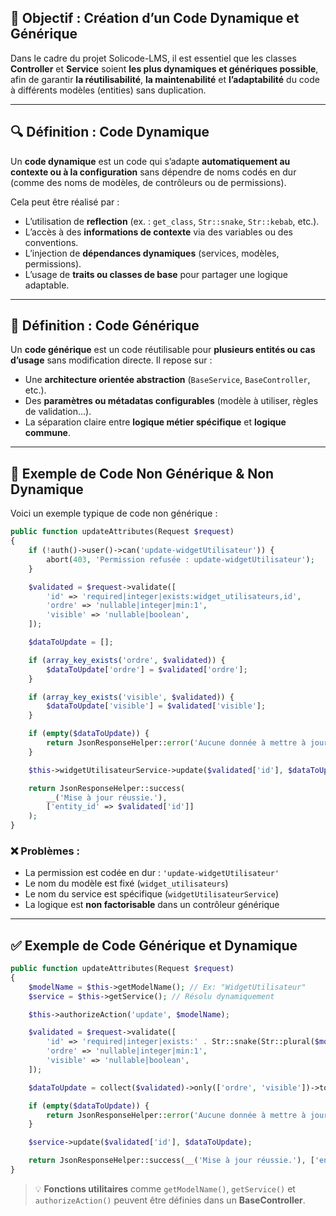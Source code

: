 ## 🧠 Objectif : Création d’un Code Dynamique et Générique

Dans le cadre du projet Solicode-LMS, il est essentiel que les classes **Controller** et **Service** soient **les plus dynamiques et génériques possible**, afin de garantir **la réutilisabilité**, **la maintenabilité** et **l’adaptabilité** du code à différents modèles (entities) sans duplication.

---

## 🔍 Définition : Code Dynamique

Un **code dynamique** est un code qui s’adapte **automatiquement au contexte ou à la configuration** sans dépendre de noms codés en dur (comme des noms de modèles, de contrôleurs ou de permissions).

Cela peut être réalisé par :
- L’utilisation de **reflection** (ex. : `get_class`, `Str::snake`, `Str::kebab`, etc.).
- L’accès à des **informations de contexte** via des variables ou des conventions.
- L’injection de **dépendances dynamiques** (services, modèles, permissions).
- L’usage de **traits ou classes de base** pour partager une logique adaptable.

---

## 🔄 Définition : Code Générique

Un **code générique** est un code réutilisable pour **plusieurs entités ou cas d’usage** sans modification directe. Il repose sur :
- Une **architecture orientée abstraction** (`BaseService`, `BaseController`, etc.).
- Des **paramètres ou métadatas configurables** (modèle à utiliser, règles de validation...).
- La séparation claire entre **logique métier spécifique** et **logique commune**.

---

## 🚫 Exemple de Code Non Générique & Non Dynamique

Voici un exemple typique de code non générique :

```php
public function updateAttributes(Request $request)
{
    if (!auth()->user()->can('update-widgetUtilisateur')) {
        abort(403, 'Permission refusée : update-widgetUtilisateur');
    }

    $validated = $request->validate([
        'id' => 'required|integer|exists:widget_utilisateurs,id',
        'ordre' => 'nullable|integer|min:1',
        'visible' => 'nullable|boolean',
    ]);

    $dataToUpdate = [];

    if (array_key_exists('ordre', $validated)) {
        $dataToUpdate['ordre'] = $validated['ordre'];
    }

    if (array_key_exists('visible', $validated)) {
        $dataToUpdate['visible'] = $validated['visible'];
    }

    if (empty($dataToUpdate)) {
        return JsonResponseHelper::error('Aucune donnée à mettre à jour.', 422);
    }

    $this->widgetUtilisateurService->update($validated['id'], $dataToUpdate);

    return JsonResponseHelper::success(
        __('Mise à jour réussie.'),
        ['entity_id' => $validated['id']]
    );
}
```

### ❌ Problèmes :
- La permission est codée en dur : `'update-widgetUtilisateur'`
- Le nom du modèle est fixé (`widget_utilisateurs`)
- Le nom du service est spécifique (`widgetUtilisateurService`)
- La logique est **non factorisable** dans un contrôleur générique

---

## ✅ Exemple de Code Générique et Dynamique

```php
public function updateAttributes(Request $request)
{
    $modelName = $this->getModelName(); // Ex: "WidgetUtilisateur"
    $service = $this->getService(); // Résolu dynamiquement

    $this->authorizeAction('update', $modelName);

    $validated = $request->validate([
        'id' => 'required|integer|exists:' . Str::snake(Str::plural($modelName)) . ',id',
        'ordre' => 'nullable|integer|min:1',
        'visible' => 'nullable|boolean',
    ]);

    $dataToUpdate = collect($validated)->only(['ordre', 'visible'])->toArray();

    if (empty($dataToUpdate)) {
        return JsonResponseHelper::error('Aucune donnée à mettre à jour.', 422);
    }

    $service->update($validated['id'], $dataToUpdate);

    return JsonResponseHelper::success(__('Mise à jour réussie.'), ['entity_id' => $validated['id']]);
}
```

> 💡 **Fonctions utilitaires** comme `getModelName()`, `getService()` et `authorizeAction()` peuvent être définies dans un **BaseController**.
